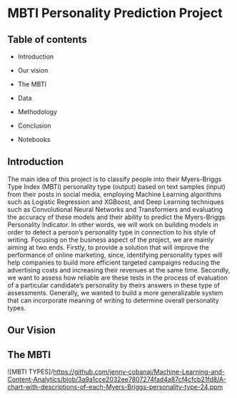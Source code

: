 # MBTI Personality Prediction Project


## Table of contents

* Introduction

* Our vision

* The MBTI

* Data

* Methodology

* Conclusion

* Notebooks



## Introduction

The main idea of this project is to classify people into their Myers-Briggs Type Index (MBTI) personality type (output) based on text samples (input) from their posts in social media, employing Machine Learning algorithms such as Logistic Regression and XGBoost, and Deep Learning techniques such as Convolutional Neural Networks and Transformers and evaluating the accuracy of these models and their ability to predict the Myers-Briggs Personality Indicator. In other words, we will work on building models in order to detect a person’s personality type in connection to his style of writing. Focusing on the business aspect of the project, we are mainly aiming at two ends. Firstly, to provide a solution that will improve the performance of online marketing, since, identifying personality types will help companies to build more efficient targeted campaigns reducing the advertising costs and increasing their revenues at the same time. Secondly, we want to assess how reliable are these tests in the process of evaluation of a particular candidate’s personality by theirs answers in these type of assessments. Generally, we wanted to build a more generalizable system that can incorporate meaning of writing to determine overall personality types.



## Our Vision

## The MBTI

![MBTI TYPES]/https://github.com/jenny-cobanaj/Machine-Learning-and-Content-Analytics/blob/3a9a1cce2032ee7807274fad4a87cf4cfcb21fd8/A-chart-with-descriptions-of-each-Myers-Briggs-personality-type-24.ppm


